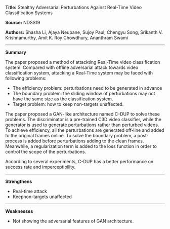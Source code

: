 
**Title:** Stealthy Adversarial Perturbations Against Real-Time Video Classification Systems

**Source:** NDSS19

**Authors:** Shasha Li, Ajaya Neupane, Sujoy Paul, Chengyu Song, Srikanth V. Krishnamurthy, Amit K. Roy Chowdhury, Ananthram Swami

---

**Summary**  

The paper proposed a method of attackting Real-Time video classification system. Compared with offline adversarial attack towards video classification system, attacking a Real-Time system may be faced with following problems:  

- The efficiency problem: perturbations need to be generated in advance  
- The boundary problem: the sliding window of perturbations may not have the same size as the classification system.  
- Target problem: how to keep non-targets unaffected.  

The paper proposed a GAN-like architecture named C-DUP to solve these problems. The discriminator is a pre-trained C3D video classifier, while the generator is used to generate perturbations rather than perturbed videos. To achieve efficiency, all the perturbations are generated off-line and added to the original frames online. To solve the boundary problem, a post-process is added before perturbations adding to the clean frames. Meanwhile, a regularization term is added to the loss function in order to  control the scope of the perturbations.  

According to several experiments, C-DUP has a better performance on success rate and imperceptibility.

---

**Strengthens**  

- Real-time attack  
- Keepnon-targets unaffected  

---

**Weaknesses**  

- Not showing the adversarial features of GAN architecture.
